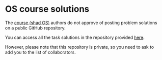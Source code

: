 # OS course solutions


The [course (shad OS)](https://gitlab.com/slon/shad-os) authors do not approve of posting problem solutions on a public GitHub repository.

You can access all the task solutions in the repository provided [here](https://github.com/IgorAmashukeli/OS_content).

However, please note that this repository is private, so you need to ask to add you to the list of collaborators.